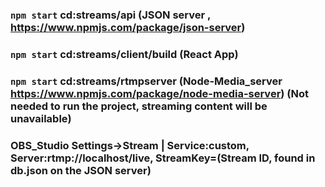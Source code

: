 ### `npm start` cd:streams/api (JSON server , https://www.npmjs.com/package/json-server)

### `npm start` cd:streams/client/build (React App)

### `npm start` cd:streams/rtmpserver (Node-Media_server https://www.npmjs.com/package/node-media-server) (Not needed to run the project, streaming content will be unavailable)

### OBS_Studio Settings->Stream | Service:custom, Server:rtmp://localhost/live, StreamKey=(Stream ID, found in db.json on the JSON server)
